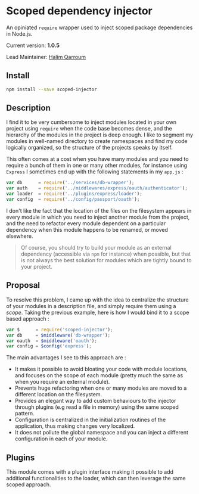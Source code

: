 # Scoped dependency injector

An opiniated `require` wrapper used to inject scoped package dependencies in Node.js.

Current version: **1.0.5**

Lead Maintainer: [Halim Qarroum](mailto:hqm.post@gmail.com)

## Install

```bash
npm install --save scoped-injector
```

## Description

I find it to be very cumbersome to inject modules located in your own project using `require` when the code base becomes dense, and the hierarchy of the modules in the project is deep enough. I like to segment my modules in well-named directory to create namespaces and find my code logically organized, so the structure of the projects speaks by itself.

This often comes at a cost when you have many modules and you need to require a bunch of them in one or many other modules, for instance using `Express` I sometimes end up with the following statements in my `app.js` :

```javascript
var db      = require('../services/db-wrapper');
var auth    = require('../middlewares/express/oauth/authenticator');
var loader  = require('../plugins/express/loader');
var config  = require('../config/passport/oauth');
```

I don't like the fact that the location of the files on the filesystem appears in every module in which you need to inject another module from the project, and the need to refactor every module dependent on a particular dependency when this module happens to be renamed, or moved elsewhere.

> Of course, you should try to build your module as an external dependency (accessible via `npm` for instance) when possible, but that is not always the best solution for modules which are tightly bound to your project.

## Proposal

To resolve this problem, I came up with the idea to centralize the structure of your modules in a description file, and simply require them using a *scope*. Taking the previous example, here is how I would bind it to a scope based approach :

```javascript
var $      = require('scoped-injector');
var db     = $middleware('db-wrapper');
var oauth  = $middleware('oauth');
var config = $config('express');
```

The main advantages I see to this approach are :

 * It makes it possible to avoid bloating your code with module locations, and focuses on the scope of each module (pretty much the same as when you require an external module).
 * Prevents huge refactoring when one or many modules are moved to a different location on the filesystem.
 * Provides an elegant way to add custom behaviours to the injector through plugins (e.g read a file in memory) using the same scoped pattern.
 * Configuration is centralized in the initialization routines of the application, thus making changes very localized.
 * It does not pollute the global namespace and you can inject a different configuration in each of your module.

## Plugins

This module comes with a plugin interface making it possible to add additional functionalities to the loader, which can then leverage the same scoped approach.
